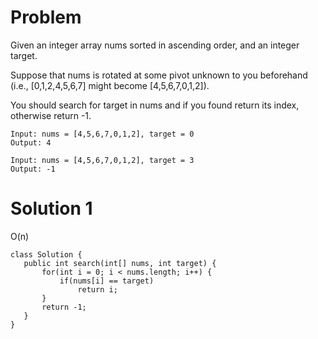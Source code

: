 # Problem

Given an integer array nums sorted in ascending order, and an integer target.

Suppose that nums is rotated at some pivot unknown to you beforehand (i.e., [0,1,2,4,5,6,7] might become [4,5,6,7,0,1,2]).

You should search for target in nums and if you found return its index, otherwise return -1.

 ```
 Input: nums = [4,5,6,7,0,1,2], target = 0
Output: 4
 ```
 
 ```
 Input: nums = [4,5,6,7,0,1,2], target = 3
Output: -1
 ```
 
 # Solution 1
 O(n)
 
 ```
 class Solution {
    public int search(int[] nums, int target) {
        for(int i = 0; i < nums.length; i++) {
            if(nums[i] == target)
                return i;
        }
        return -1;
    }
}
 ```
